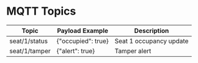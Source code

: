 # MQTT Topics

| Topic | Payload Example | Description |
|--------|----------------|-------------|
| seat/1/status | {"occupied": true} | Seat 1 occupancy update |
| seat/1/tamper | {"alert": true} | Tamper alert |
